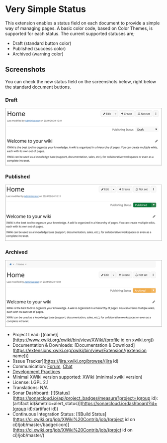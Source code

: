 # Very Simple Status

This extension enables a status field on each document to provide a simple way of managing pages. A basic color code, based on Color Themes, is supported for each status.
The current supported statuses are; 
- Draft (standard button color)
- Published (success color)
- Archived (warning color)

## Screenshots

You can check the new status field on the screenshots below, right below the standard document buttons.

### Draft
![draft](status_draft.png)

### Published
![published](status_published.png)

### Archived
![archived](status_archived.png)

* Project Lead: [(name)](https://www.xwiki.org/xwiki/bin/view/XWiki/(profile id on xwiki.org))
* Documentation & Downloads: [Documentation & Download](https://extensions.xwiki.org/xwiki/bin/view/Extension/(extension name)))
* [Issue Tracker](https://jira.xwiki.org/browse/(jira id)
* Communication: [Forum](https://forum.xwiki.org/), [Chat](https://dev.xwiki.org/xwiki/bin/view/Community/Chat)
* [Development Practices](https://dev.xwiki.org)
* Minimal XWiki version supported: XWiki (minimal xwiki version)
* License: LGPL 2.1
* Translations: N/A
* Sonar Dashboard: [![Status](https://sonarcloud.io/api/project_badges/measure?project=(group id):(artifact id)&metric=alert_status)](https://sonarcloud.io/dashboard?id=(group id):(artifact id))
* Continuous Integration Status: [![Build Status](https://ci.xwiki.org/job/XWiki%20Contrib/job/(project id on ci)/job/master/badge/icon)](https://ci.xwiki.org/job/XWiki%20Contrib/job/(projct id on ci)/job/master/)
